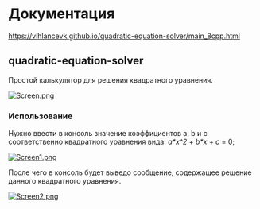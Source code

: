 # Документация
https://vihlancevk.github.io/quadratic-equation-solver/main_8cpp.html

## quadratic-equation-solver
Простой калькулятор для решения квадратного уравнения.

[![Screen.png](https://i.postimg.cc/L4xm0DP8/Screen.png)](https://postimg.cc/xqbrXKgw)

### Использование
Нужно ввести в консоль значение коэффициентов a, b и c соответственно квадратного уравнения вида: <nobr>_a*x^2_ + _b*x_ + _c_ = 0</nobr>;

[![Screen1.png](https://i.postimg.cc/7htDGP42/Screen1.png)](https://postimg.cc/5QzDDV64)

После чего в консоль будет выведо сообщение, содержащее решение данного квадратного уравнения.

[![Screen2.png](https://i.postimg.cc/WbtsRZm6/Screen2.png)](https://postimg.cc/hfFkTf5f)
